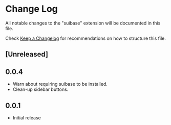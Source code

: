 # Change Log

All notable changes to the "suibase" extension will be documented in this file.

Check [Keep a Changelog](http://keepachangelog.com/) for recommendations on how to structure this file.

## [Unreleased]

## 0.0.4
  - Warn about requiring suibase to be installed.
  - Clean-up sidebar buttons.

## 0.0.1
  - Initial release